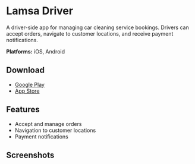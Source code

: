 # Lamsa Driver

A driver-side app for managing car cleaning service bookings. Drivers can accept orders, navigate to customer locations, and receive payment notifications.

**Platforms:** iOS, Android

## Download

- [Google Play](https://play.google.com/store/apps/details?id=com.moltaqa.lamsaMotqanaProvider)
- [App Store](https://apps.apple.com/us/app/%D9%84%D9%85%D8%B3%D8%A9-%D9%85%D8%AA%D9%82%D9%86%D8%A9-%D8%A7%D9%84%D8%B3%D8%A7%D8%A6%D9%82/id6447249420)

## Features

- Accept and manage orders
- Navigation to customer locations
- Payment notifications

## Screenshots

<!-- Add screenshots here -->
